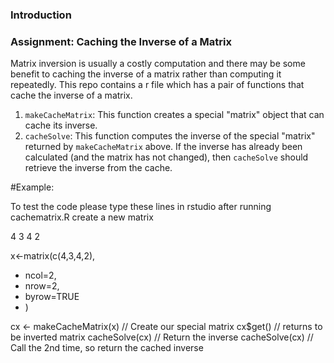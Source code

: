 ### Introduction

    
### Assignment: Caching the Inverse of a Matrix

Matrix inversion is usually a costly computation and there may be some
benefit to caching the inverse of a matrix rather than computing it
repeatedly. This repo contains a r file which has a pair of functions that
cache the inverse of a matrix.

1.  `makeCacheMatrix`: This function creates a special "matrix" object
    that can cache its inverse.
2.  `cacheSolve`: This function computes the inverse of the special
    "matrix" returned by `makeCacheMatrix` above. If the inverse has
    already been calculated (and the matrix has not changed), then
    `cacheSolve` should retrieve the inverse from the cache.


#Example:

To test the code please type these lines in rstudio after running cachematrix.R
create a new matrix

4 3
4 2

x<-matrix(c(4,3,4,2),
+ ncol=2,
+ nrow=2,
+ byrow=TRUE
+ )

cx <- makeCacheMatrix(x) // Create our special matrix
cx$get()                // returns to be inverted matrix
cacheSolve(cx)         // Return the inverse
cacheSolve(cx)        // Call the 2nd time, so return the cached inverse


